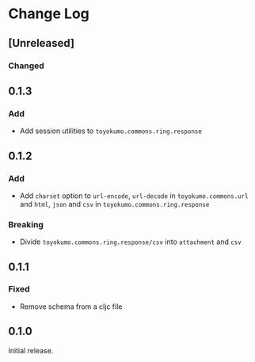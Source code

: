 # Change Log

## [Unreleased]
### Changed

## 0.1.3
### Add
- Add session utilities to `toyokumo.commons.ring.response`

## 0.1.2
### Add
- Add `charset` option to `url-encode`, `url-decode` in `toyokumo.commons.url` and `html`, `json` and `csv` in `toyokumo.commons.ring.response`

### Breaking
- Divide `toyokumo.commons.ring.response/csv` into `attachment` and `csv`

## 0.1.1
### Fixed
- Remove schema from a cljc file

## 0.1.0
Initial release.
